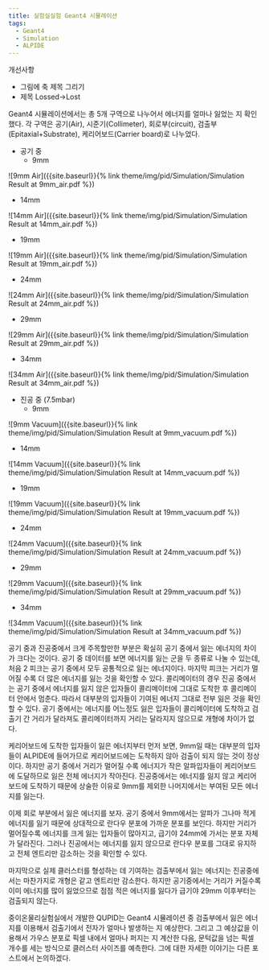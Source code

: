 ```yaml
---
title: 실험실실험 Geant4 시뮬레이션
tags:
  - Geant4
  - Simulation
  - ALPIDE
---
```


개선사항
- 그림에 축 제목 그리기
- 제목 Lossed->Lost

Geant4 시뮬레이션에서는 총 5개 구역으로 나누어서 에너지를 얼마나 잃었는 지 확인했다.
각 구역은 공기(Air), 시준기(Collimeter), 회로부(circuit), 검출부(Epitaxial+Substrate), 케리어보드(Carrier board)로 나누었다. 


- 공기 중
  - 9mm

![9mm Air]({{site.baseurl}}{% link theme/img/pid/Simulation/Simulation Result at 9mm_air.pdf %})

  - 14mm

![14mm Air]({{site.baseurl}}{% link theme/img/pid/Simulation/Simulation Result at 14mm_air.pdf %})

  - 19mm

![19mm Air]({{site.baseurl}}{% link theme/img/pid/Simulation/Simulation Result at 19mm_air.pdf %})

  - 24mm

![24mm Air]({{site.baseurl}}{% link theme/img/pid/Simulation/Simulation Result at 24mm_air.pdf %})

  - 29mm

![29mm Air]({{site.baseurl}}{% link theme/img/pid/Simulation/Simulation Result at 29mm_air.pdf %})

  - 34mm

![34mm Air]({{site.baseurl}}{% link theme/img/pid/Simulation/Simulation Result at 34mm_air.pdf %})

- 진공 중 (7.5mbar)
  - 9mm

![9mm Vacuum]({{site.baseurl}}{% link theme/img/pid/Simulation/Simulation Result at 9mm_vacuum.pdf %})

  - 14mm

![14mm Vacuum]({{site.baseurl}}{% link theme/img/pid/Simulation/Simulation Result at 14mm_vacuum.pdf %})

  - 19mm

![19mm Vacuum]({{site.baseurl}}{% link theme/img/pid/Simulation/Simulation Result at 19mm_vacuum.pdf %})

  - 24mm

![24mm Vacuum]({{site.baseurl}}{% link theme/img/pid/Simulation/Simulation Result at 24mm_vacuum.pdf %})

  - 29mm

![29mm Vacuum]({{site.baseurl}}{% link theme/img/pid/Simulation/Simulation Result at 29mm_vacuum.pdf %})

  - 34mm

![34mm Vacuum]({{site.baseurl}}{% link theme/img/pid/Simulation/Simulation Result at 34mm_vacuum.pdf %})

공기 중과 진공중에서 크게 주목할만한 부분은 확실히 공기 중에서 잃는 에너지의 차이가 크다는 것이다.
공기 중 데이터를 보면 에너지를 잃는 군을 두 종류로 나눌 수 있는데, 처음 2 피크는 공기 중에서 모두 공통적으로 잃는 에너지이다. 
마지막 피크는 거리가 멀어질 수록 더 많은 에너지를 잃는 것을 확인할 수 있다.
콜리메이터의 경우 진공 중에서는 공기 중에서 에너지를 잃지 않은 입자들이 콜리메이터에 그대로 도착한 후 콜리메이터 안에서 멈춘다.
따라서 대부분의 입자들이 기여된 에너지 그대로 전부 잃은 것을 확인할 수 있다.
공기 중에서는 에너지를 어느정도 잃은 입자들이 콜리메이터에 도착하고 검출기 간 거리가 달라져도 콜리메이터까지 거리는 달라지지 않으므로 개형에 차이가 없다.

케리어보드에 도착한 입자들이 잃은 에너지부터 먼저 보면, 9mm일 때는 대부분의 입자들이 ALPIDE에 들어가므로 케리어보드에는 도착하지 않아 검출이 되지 않는 것이 정상이다.
하지만 공기 중에서 거리가 멀어질 수록 에너지가 작은 알파입자들이 케리어보드에 도달하므로 잃은 전체 에너지가 작아진다.
진공중에서는 에너지를 잃지 않고 케리어보드에 도착하기 때문에 상술한 이유로 9mm를 제외한 나머지에서는 부여된 모든 에너지를 잃는다.

이제 회로 부분에서 잃은 에너지를 보자.
공기 중에서 9mm에서는 알파가 그나마 적게 에너지를 잃기 때문에 상대적으로 란다우 분포에 가까운 분포를 보인다.
하지만 거리가 멀어질수록 에너지를 크게 잃는 입자들이 많아지고, 급기야 24mm에 가서는 분포 자체가 달라진다.
그러나 진공에서는 에너지를 잃지 않으므로 란다우 분포를 그대로 유지하고 전체 엔트리만 감소하는 것을 확인할 수 있다.

마지막으로 실제 클러스터를 형성하는 데 기여하는 검출부에서 잃는 에너지는 진공중에서는 마찬가지로 개형은 같고 엔트리만 감소한다.
하지만 공기중에서는 거리가 커질수록 이미 에너지를 많이 잃었으므로 점점 적은 에너지를 잃다가 급기야 29mm 이후부터는 검출되지 않는다.

중이온물리실험실에서 개발한 QUPID는 Geant4 시뮬레이션 중 검출부에서 잃은 에너지를 이용해서 검출기에서 전자가 얼마나 발생하는 지 예상한다.
그리고 그 예상값을 이용해서 가우스 분포로 픽셀 내에서 얼마나 퍼지는 지 계산한 다음, 문턱값을 넘는 픽셀 개수를 세는 방식으로 클러스터 사이즈를 예측한다.
그에 대한 자세한 이야기는 다른 포스트에서 논의하겠다.